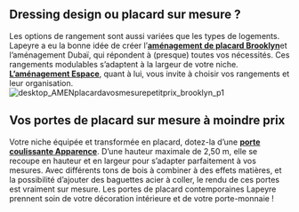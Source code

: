 ## Dressing design ou placard sur mesure ?
Les options de rangement sont aussi variées que les types de logements. Lapeyre a eu la bonne idée de créer l’[**aménagement de placard Brooklyn**](/amenagement-brooklyn-FPC2380360)et l’aménagement Dubaï, qui répondent à (presque) toutes vos nécessités.
Ces rangements modulables s’adaptent à la largeur de votre niche. [**L’aménagement Espace**](/amenagement-espace-tringle-recoupable-FPC0234170), quant à lui, vous invite à choisir vos rangements et leur organisation.
![desktop_AMENplacardavosmesurepetitprix_brooklyn_p1](//statics.lapeyre.fr/img/contrib/2bdd4da30020896f/desktop_AMENplacardavosmesurepetitprix_brooklyn_p1.jpg)
##
## Vos portes de placard sur mesure à moindre prix
Votre niche équipée et transformée en placard, dotez-la d’une [**porte coulissante Apparence**](/portes-coulissantes-apparence-2-vantaux-decors-FPC2220860). D’une hauteur maximale de 2,50 m, elle se recoupe en hauteur et en largeur pour s’adapter parfaitement à vos mesures.
Avec différents tons de bois à combiner à des effets matières, et la possibilité d’ajouter des baguettes acier à coller, le rendu de ces portes est vraiment sur mesure.
Les portes de placard contemporaines Lapeyre prennent soin de votre décoration intérieure et de votre porte-monnaie !